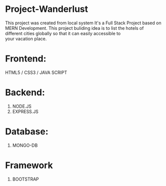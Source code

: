 
# Project-Wanderlust

 This project was created from local system
 It's a Full Stack Project based on MERN Development.  This project buliding idea is to list the hotels of different cities globally so that it can easily accessible to    
 your vacation place.
 
#  Frontend:
 HTML5 / CSS3 / JAVA SCRIPT

# Backend:
1. NODE.JS
2. EXPRESS.JS

# Database:
1. MONGO-DB

# Framework
1. BOOTSTRAP

 
